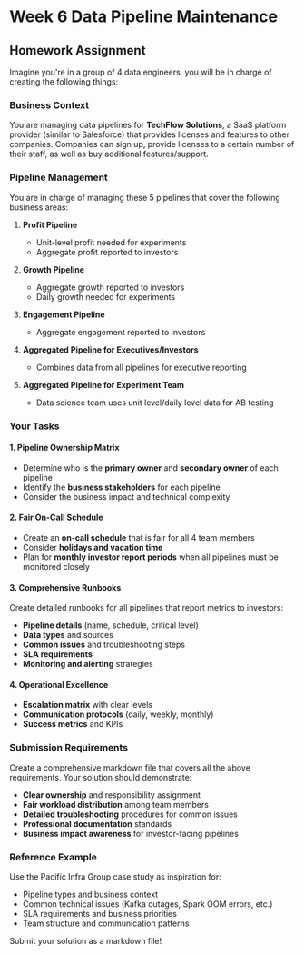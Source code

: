 # Week 6 Data Pipeline Maintenance

## Homework Assignment

Imagine you're in a group of 4 data engineers, you will be in charge of creating the following things:

### Business Context
You are managing data pipelines for **TechFlow Solutions**, a SaaS platform provider (similar to Salesforce) that provides licenses and features to other companies. Companies can sign up, provide licenses to a certain number of their staff, as well as buy additional features/support.

### Pipeline Management
You are in charge of managing these 5 pipelines that cover the following business areas:

1. **Profit Pipeline**
   - Unit-level profit needed for experiments
   - Aggregate profit reported to investors

2. **Growth Pipeline**
   - Aggregate growth reported to investors
   - Daily growth needed for experiments

3. **Engagement Pipeline**
   - Aggregate engagement reported to investors

4. **Aggregated Pipeline for Executives/Investors**
   - Combines data from all pipelines for executive reporting

5. **Aggregated Pipeline for Experiment Team**
   - Data science team uses unit level/daily level data for AB testing

### Your Tasks

#### 1. Pipeline Ownership Matrix
- Determine who is the **primary owner** and **secondary owner** of each pipeline
- Identify the **business stakeholders** for each pipeline
- Consider the business impact and technical complexity

#### 2. Fair On-Call Schedule
- Create an **on-call schedule** that is fair for all 4 team members
- Consider **holidays and vacation time**
- Plan for **monthly investor report periods** when all pipelines must be monitored closely

#### 3. Comprehensive Runbooks
Create detailed runbooks for all pipelines that report metrics to investors:
- **Pipeline details** (name, schedule, critical level)
- **Data types** and sources
- **Common issues** and troubleshooting steps
- **SLA requirements**
- **Monitoring and alerting** strategies

#### 4. Operational Excellence
- **Escalation matrix** with clear levels
- **Communication protocols** (daily, weekly, monthly)
- **Success metrics** and KPIs

### Submission Requirements
Create a comprehensive markdown file that covers all the above requirements. Your solution should demonstrate:

- **Clear ownership** and responsibility assignment
- **Fair workload distribution** among team members
- **Detailed troubleshooting** procedures for common issues
- **Professional documentation** standards
- **Business impact awareness** for investor-facing pipelines

### Reference Example
Use the Pacific Infra Group case study as inspiration for:
- Pipeline types and business context
- Common technical issues (Kafka outages, Spark OOM errors, etc.)
- SLA requirements and business priorities
- Team structure and communication patterns

Submit your solution as a markdown file! 